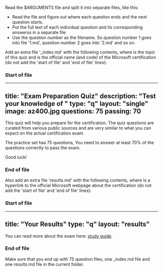 Read the $ARGUMENTS file and split it into separate files, like this:

- Read the file and figure out where each question ends and the next question starts.
- Put the full text of each individual question and its corresponding answerss in a separate file
- Use the question number as the filename. So question number 1 goes into file '1.md', question number 2 goes into '2.md' and so on. 

Add an extra file '_index.md' with the following contents, where <topic> is the topic of this quiz and <certification> is the official name (and code) of the Microsoft certification (do not add the 'start of file' and 'end of file' lines):

### Start of file
---
title: "Exam Preparation Quiz"
description: "Test your knowledge of <topic>"
type: "q"
layout: "single"
image: az400.jpg
questions: 75
passing: 70
---
This quiz will help you prepare for the <certification> certification. The quiz questions are curated from various public sources and are very similar to what you can expect on the actual certification exam.

The practice set has 75 questions, You need to answer at least 70% of the questions correctly to pass the exam. 

Good luck!
### End of file

Also add an extra file 'results.md' with the following contents, where <link> is a hyperlink to the official Microsoft webpage about the certification (do not add the 'start of file' and 'end of file' lines):

### Start of file
---
title: "Your Results"
type: "q"
layout: "results"
---

You can read more about the <certification> exam here: [<certification code> study guide](<link>).
### End of file

Make sure that you end up with 75 question files, one _index.md file and one results.md file in the current folder.

